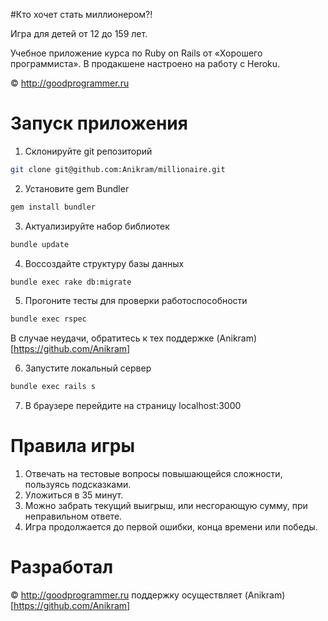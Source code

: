 #Кто хочет стать миллионером?!

Игра для детей от 12 до 159 лет.

Учебное приложение курса по Ruby on Rails от «Хорошего программиста». В продакшене настроено на работу с Heroku.

© http://goodprogrammer.ru

# Запуск приложения 
1. Склонируйте git репозиторий
 
```bash
git clone git@github.com:Anikram/millionaire.git
```

2. Установите gem Bundler
```bash
gem install bundler
```

3. Актуализируйте набор библиотек
```bash
bundle update
```

4. Воссоздайте структуру базы данных
 
```bash
bundle exec rake db:migrate
```

5. Прогоните тесты для проверки работоспособности
```bash
bundle exec rspec
```

В случае неудачи, обратитесь к тех поддержке (Anikram)[https://github.com/Anikram]

6. Запустите локальный сервер
```bash
bundle exec rails s
```

7. В браузере перейдите на страницу localhost:3000

# Правила игры 
1. Отвечать на тестовые вопросы повышающейся сложности, пользуясь подсказками.
2. Уложиться в 35 минут.
3. Можно забрать текущий выигрыш, или несгорающую сумму, при неправильном ответе.
4. Игра продолжается до первой ошибки, конца времени или победы.

# Разработал 
© http://goodprogrammer.ru
поддержку осуществляет (Anikram)[https://github.com/Anikram]





